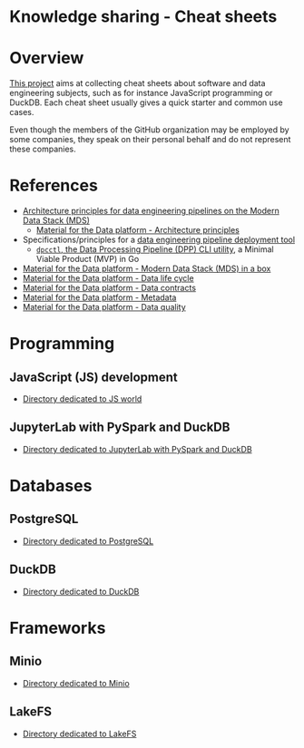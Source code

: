 Knowledge sharing - Cheat sheets
================================

# Overview
[This project](https://github.com/data-engineering-helpers/ks-cheat-sheets)
aims at collecting cheat sheets about software and data engineering subjects,
such as for instance JavaScript programming or DuckDB.
Each cheat sheet usually gives a quick starter and common use cases.

Even though the members of the GitHub organization may be employed by
some companies, they speak on their personal behalf and do not represent
these companies.

# References
* [Architecture principles for data engineering pipelines on the Modern Data Stack (MDS)](https://github.com/data-engineering-helpers/architecture-principles)
  + [Material for the Data platform - Architecture principles](https://github.com/data-engineering-helpers/architecture-principles/blob/main/material/README.md)
* Specifications/principles for a
  [data engineering pipeline deployment tool](https://github.com/data-engineering-helpers/data-pipeline-deployment)
  + [`dpcctl`, the Data Processing Pipeline (DPP) CLI utility](https://github.com/data-engineering-helpers/dppctl), a Minimal Viable Product (MVP) in Go
* [Material for the Data platform - Modern Data Stack (MDS) in a box](https://github.com/data-engineering-helpers/mds-in-a-box/blob/main/README.md)
* [Material for the Data platform - Data life cycle](https://github.com/data-engineering-helpers/data-life-cycle/blob/main/README.md)
* [Material for the Data platform - Data contracts](https://github.com/data-engineering-helpers/data-contracts/blob/main/README.md)
* [Material for the Data platform - Metadata](https://github.com/data-engineering-helpers/metadata/blob/main/README.md)
* [Material for the Data platform - Data quality](https://github.com/data-engineering-helpers/data-quality/blob/main/README.md)

# Programming

## JavaScript (JS) development
* [Directory dedicated to JS world](programming/js-world/)

## JupyterLab with PySpark and DuckDB
* [Directory dedicated to JupyterLab with PySpark and DuckDB](programming/jupyter/jupyter-pyspark-duckdb)

# Databases

## PostgreSQL
* [Directory dedicated to PostgreSQL](db/postgresql/)

## DuckDB
* [Directory dedicated to DuckDB](db/duckdb/)

# Frameworks

## Minio
* [Directory dedicated to Minio](frameworks/minio/)

## LakeFS
* [Directory dedicated to LakeFS](frameworks/lakefs/)

